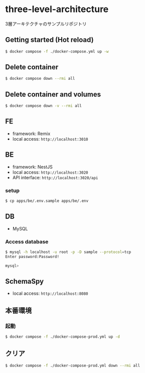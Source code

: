 # three-level-architecture
3層アーキテクチャのサンプルリポジトリ

## Getting started (Hot reload)

```bash
$ docker compose -f ./docker-compose.yml up -w
```

## Delete container

```bash
$ docker compose down --rmi all
```

## Delete container and volumes

```bash
$ docker compose down -v --rmi all
```

## FE

- framework: Remix
- local access: `http://localhost:3010`

## BE

- framework: NestJS
- local access: `http://localhost:3020`
- API interface: `http://localhost:3020/api`

### setup

```bash
$ cp apps/be/.env.sample apps/be/.env
```

## DB

- MySQL

### Access database

```bash
$ mysql -h localhost -u root -p -D sample --protocol=tcp
Enter password:Password!

mysql>

```

## SchemaSpy

- local access: `http://localhost:8080`


## 本番環境

### 起動

```bash
$ docker compose -f ./docker-compose-prod.yml up -d
```

## クリア

```bash
$ docker compose -f ./docker-compose-prod.yml down --rmi all
```
